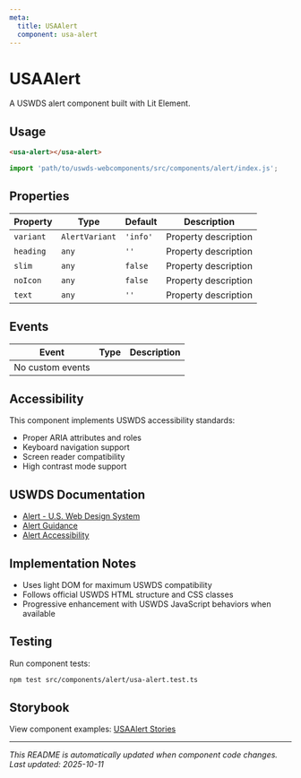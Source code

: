 ```yaml
---
meta:
  title: USAAlert
  component: usa-alert
---
```


# USAAlert

A USWDS alert component built with Lit Element.

## Usage

```html
<usa-alert></usa-alert>
```

```javascript
import 'path/to/uswds-webcomponents/src/components/alert/index.js';
```

## Properties

| Property | Type | Default | Description |
|----------|------|---------|-------------|
| `variant` | `AlertVariant` | `'info'` | Property description |
| `heading` | `any` | `''` | Property description |
| `slim` | `any` | `false` | Property description |
| `noIcon` | `any` | `false` | Property description |
| `text` | `any` | `''` | Property description |

## Events

| Event | Type | Description |
|-------|------|-------------|
| No custom events | | |

## Accessibility

This component implements USWDS accessibility standards:

- Proper ARIA attributes and roles
- Keyboard navigation support
- Screen reader compatibility
- High contrast mode support

## USWDS Documentation

- [Alert - U.S. Web Design System](https://designsystem.digital.gov/components/alert/)
- [Alert Guidance](https://designsystem.digital.gov/components/alert/#guidance)
- [Alert Accessibility](https://designsystem.digital.gov/components/alert/#accessibility)

## Implementation Notes

- Uses light DOM for maximum USWDS compatibility
- Follows official USWDS HTML structure and CSS classes
- Progressive enhancement with USWDS JavaScript behaviors when available

## Testing

Run component tests:

```bash
npm test src/components/alert/usa-alert.test.ts
```

## Storybook

View component examples: [USAAlert Stories](http://localhost:6006/?path=/story/components-alert)

---

_This README is automatically updated when component code changes._
_Last updated: 2025-10-11_
